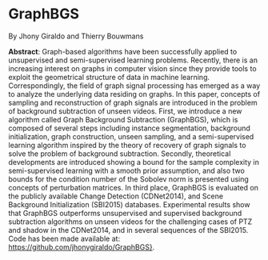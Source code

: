 # GraphBGS
By Jhony Giraldo and Thierry Bouwmans

**Abstract**: Graph-based algorithms have been successfully applied to unsupervised and semi-supervised learning problems. Recently, there is an increasing interest on graphs in computer vision since they provide tools to exploit the geometrical structure of data in machine learning. Correspondingly, the field of graph signal processing has emerged as a way to analyze the underlying data residing on graphs. In this paper, concepts of sampling and reconstruction of graph signals are introduced in the problem of background subtraction of unseen videos. First, we introduce a new algorithm called Graph Background Subtraction (GraphBGS), which is composed of several steps including instance segmentation, background initialization, graph construction, unseen sampling, and a semi-supervised learning algorithm inspired by the theory of recovery of graph signals to solve the problem of background subtraction. Secondly, theoretical developments are introduced showing a bound for the sample complexity in semi-supervised learning with a smooth prior assumption, and also two bounds for the condition number of the Sobolev norm is presented using concepts of perturbation matrices. In third place, GraphBGS is evaluated on the publicly available Change Detection (CDNet2014), and Scene Background Initialization (SBI2015) databases. Experimental results show that GraphBGS outperforms unsupervised and supervised background subtraction algorithms on unseen videos for the challenging cases of PTZ and shadow in the CDNet2014, and in several sequences of the SBI2015. Code has been made available at: https://github.com/jhonygiraldo/GraphBGS}.
